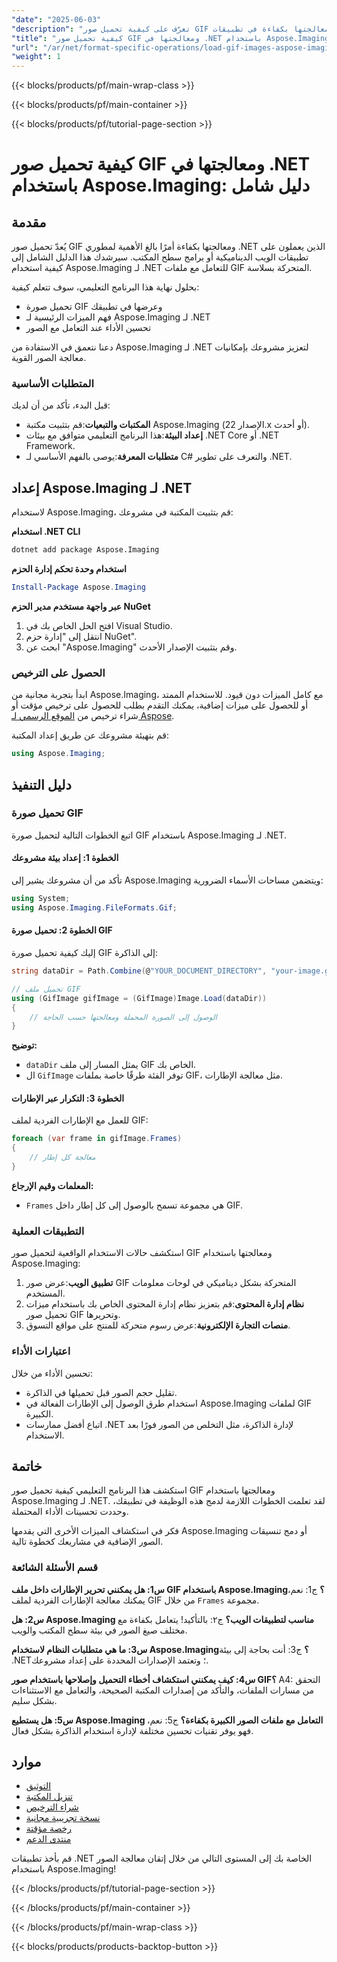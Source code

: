 ```yaml
---
"date": "2025-06-03"
"description": "تعرّف على كيفية تحميل صور GIF ومعالجتها بكفاءة في تطبيقات .NET باستخدام Aspose.Imaging. يغطي هذا الدليل الشامل الإعداد، وأمثلة التعليمات البرمجية، ونصائح الأداء."
"title": "كيفية تحميل صور GIF ومعالجتها في .NET باستخدام Aspose.Imaging - دليل شامل"
"url": "/ar/net/format-specific-operations/load-gif-images-aspose-imaging-net-tutorial/"
"weight": 1
---
```


{{< blocks/products/pf/main-wrap-class >}}

{{< blocks/products/pf/main-container >}}

{{< blocks/products/pf/tutorial-page-section >}}
# كيفية تحميل صور GIF ومعالجتها في .NET باستخدام Aspose.Imaging: دليل شامل

## مقدمة

يُعدّ تحميل صور GIF ومعالجتها بكفاءة أمرًا بالغ الأهمية لمطوري .NET الذين يعملون على تطبيقات الويب الديناميكية أو برامج سطح المكتب. سيرشدك هذا الدليل الشامل إلى كيفية استخدام Aspose.Imaging لـ .NET للتعامل مع ملفات GIF المتحركة بسلاسة.

بحلول نهاية هذا البرنامج التعليمي، سوف تتعلم كيفية:
- تحميل صورة GIF وعرضها في تطبيقك
- فهم الميزات الرئيسية لـ Aspose.Imaging لـ .NET
- تحسين الأداء عند التعامل مع الصور

دعنا نتعمق في الاستفادة من Aspose.Imaging لـ .NET لتعزيز مشروعك بإمكانيات معالجة الصور القوية.

### المتطلبات الأساسية

قبل البدء، تأكد من أن لديك:
- **المكتبات والتبعيات**:قم بتثبيت مكتبة Aspose.Imaging (الإصدار 22.x أو أحدث).
- **إعداد البيئة**:هذا البرنامج التعليمي متوافق مع بيئات .NET Core أو .NET Framework.
- **متطلبات المعرفة**:يوصى بالفهم الأساسي لـ C# والتعرف على تطوير .NET.

## إعداد Aspose.Imaging لـ .NET

لاستخدام Aspose.Imaging، قم بتثبيت المكتبة في مشروعك:

**استخدام .NET CLI**

```bash
dotnet add package Aspose.Imaging
```

**استخدام وحدة تحكم إدارة الحزم**

```powershell
Install-Package Aspose.Imaging
```

**عبر واجهة مستخدم مدير الحزم NuGet**

1. افتح الحل الخاص بك في Visual Studio.
2. انتقل إلى "إدارة حزم NuGet".
3. ابحث عن "Aspose.Imaging" وقم بتثبيت الإصدار الأحدث.

### الحصول على الترخيص

ابدأ بتجربة مجانية من Aspose.Imaging، مع كامل الميزات دون قيود. للاستخدام الممتد أو للحصول على ميزات إضافية، يمكنك التقدم بطلب للحصول على ترخيص مؤقت أو شراء ترخيص من [الموقع الرسمي لـ Aspose](https://purchase.aspose.com/buy).

قم بتهيئة مشروعك عن طريق إعداد المكتبة:

```csharp
using Aspose.Imaging;
```

## دليل التنفيذ

### تحميل صورة GIF

اتبع الخطوات التالية لتحميل صورة GIF باستخدام Aspose.Imaging لـ .NET.

#### الخطوة 1: إعداد بيئة مشروعك

تأكد من أن مشروعك يشير إلى Aspose.Imaging ويتضمن مساحات الأسماء الضرورية:

```csharp
using System;
using Aspose.Imaging.FileFormats.Gif;
```

#### الخطوة 2: تحميل صورة GIF

إليك كيفية تحميل صورة GIF إلى الذاكرة:

```csharp
string dataDir = Path.Combine(@"YOUR_DOCUMENT_DIRECTORY", "your-image.gif");

// تحميل ملف GIF
using (GifImage gifImage = (GifImage)Image.Load(dataDir))
{
    // الوصول إلى الصورة المحملة ومعالجتها حسب الحاجة
}
```

**توضيح:**
- `dataDir` يمثل المسار إلى ملف GIF الخاص بك.
- ال `GifImage` توفر الفئة طرقًا خاصة بملفات GIF، مثل معالجة الإطارات.

#### الخطوة 3: التكرار عبر الإطارات

للعمل مع الإطارات الفردية لملف GIF:

```csharp
foreach (var frame in gifImage.Frames)
{
    // معالجة كل إطار
}
```

**المعلمات وقيم الإرجاع:**
- `Frames` هي مجموعة تسمح بالوصول إلى كل إطار داخل GIF.

### التطبيقات العملية

استكشف حالات الاستخدام الواقعية لتحميل صور GIF ومعالجتها باستخدام Aspose.Imaging:
1. **تطبيق الويب**:عرض صور GIF المتحركة بشكل ديناميكي في لوحات معلومات المستخدم.
2. **نظام إدارة المحتوى**:قم بتعزيز نظام إدارة المحتوى الخاص بك باستخدام ميزات تحميل صور GIF وتحريرها.
3. **منصات التجارة الإلكترونية**:عرض رسوم متحركة للمنتج على مواقع التسوق.

### اعتبارات الأداء

تحسين الأداء من خلال:
- تقليل حجم الصور قبل تحميلها في الذاكرة.
- استخدام طرق الوصول إلى الإطارات الفعالة في Aspose.Imaging لملفات GIF الكبيرة.
- اتباع أفضل ممارسات .NET لإدارة الذاكرة، مثل التخلص من الصور فورًا بعد الاستخدام.

## خاتمة

استكشف هذا البرنامج التعليمي كيفية تحميل صور GIF ومعالجتها باستخدام Aspose.Imaging لـ .NET. لقد تعلمت الخطوات اللازمة لدمج هذه الوظيفة في تطبيقك، وحددت تحسينات الأداء المحتملة.

فكر في استكشاف الميزات الأخرى التي يقدمها Aspose.Imaging أو دمج تنسيقات الصور الإضافية في مشاريعك كخطوة تالية.

### قسم الأسئلة الشائعة

**س1: هل يمكنني تحرير الإطارات داخل ملف GIF باستخدام Aspose.Imaging؟**
ج1: نعم، يمكنك معالجة الإطارات الفردية لملف GIF من خلال `Frames` مجموعة.

**س2: هل Aspose.Imaging مناسب لتطبيقات الويب؟**
ج٢: بالتأكيد! يتعامل بكفاءة مع مختلف صيغ الصور في بيئة سطح المكتب والويب.

**س3: ما هي متطلبات النظام لاستخدام Aspose.Imaging؟**
ج3: أنت بحاجة إلى بيئة .NET؛ وتعتمد الإصدارات المحددة على إعداد مشروعك.

**س4: كيف يمكنني استكشاف أخطاء التحميل وإصلاحها باستخدام صور GIF؟**
A4: التحقق من مسارات الملفات، والتأكد من إصدارات المكتبة الصحيحة، والتعامل مع الاستثناءات بشكل سليم.

**س5: هل يستطيع Aspose.Imaging التعامل مع ملفات الصور الكبيرة بكفاءة؟**
ج5: نعم، فهو يوفر تقنيات تحسين مختلفة لإدارة استخدام الذاكرة بشكل فعال.

## موارد
- [التوثيق](https://reference.aspose.com/imaging/net/)
- [تنزيل المكتبة](https://releases.aspose.com/imaging/net/)
- [شراء الترخيص](https://purchase.aspose.com/buy)
- [نسخة تجريبية مجانية](https://releases.aspose.com/imaging/net/)
- [رخصة مؤقتة](https://purchase.aspose.com/temporary-license/)
- [منتدى الدعم](https://forum.aspose.com/c/imaging/10)

قم بأخذ تطبيقات .NET الخاصة بك إلى المستوى التالي من خلال إتقان معالجة الصور باستخدام Aspose.Imaging!

{{< /blocks/products/pf/tutorial-page-section >}}

{{< /blocks/products/pf/main-container >}}

{{< /blocks/products/pf/main-wrap-class >}}

{{< blocks/products/products-backtop-button >}}